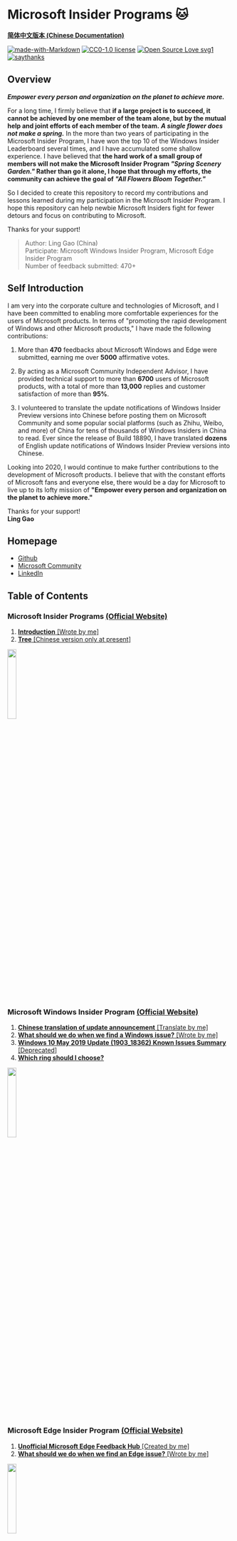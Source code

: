 # Microsoft Insider Programs :cat:  

[**简体中文版本 (Chinese Documentation)**](https://github.com/Lingggao/Microsoft-Insider-Program/blob/master/README_cn.md)   

[![made-with-Markdown](https://img.shields.io/badge/Made%20with-Markdown-1f425f.svg)](https://en.wikipedia.org/wiki/Markdown) 
[![CC0-1.0 license](https://img.shields.io/badge/License-CC--0-blue.svg)](https://github.com/Lingggao/Microsoft-Insider-Program/blob/master/LICENSE)
[![Open Source Love svg1](https://badges.frapsoft.com/os/v1/open-source.svg?v=103)](https://www.linkedin.com/in/lingggao)
[![saythanks](https://img.shields.io/badge/say-thanks-ff69b4.svg)](https://www.linkedin.com/in/lingggao)

## Overview

***Empower every person and organization on the planet to achieve more.***

For a long time, I firmly believe that **if a large project is to succeed, it cannot be achieved by one member of the team alone, but by the mutual help and joint efforts of each member of the team.** ***A single flower does not make a spring.*** In the more than two years of participating in the Microsoft Insider Program, I have won the top 10 of the Windows Insider Leaderboard several times, and I have accumulated some shallow experience. I have believed that **the hard work of a small group of members will not make the Microsoft Insider Program *"Spring Scenery Garden."* Rather than go it alone, I hope that through my efforts, the community can achieve the goal of *"All Flowers Bloom Together."***
 
So I decided to create this repository to record my contributions and lessons learned during my participation in the Microsoft Insider Program. I hope this repository can help newbie Microsoft Insiders fight for fewer detours and focus on contributing to Microsoft.

Thanks for your support!

> Author: Ling Gao (China)   
> Participate: Microsoft Windows Insider Program, Microsoft Edge Insider Program  
> Number of feedback submitted: 470+  

## Self Introduction

I am very into the corporate culture and technologies of Microsoft, and I have been committed to enabling more comfortable experiences for the users of Microsoft products. In terms of "promoting the rapid development of Windows and other Microsoft products," I have made the following contributions:

1. More than **470** feedbacks about Microsoft Windows and Edge were submitted, earning me over **5000** affirmative votes.

2. By acting as a Microsoft Community Independent Advisor, I have provided technical support to more than **6700** users of Microsoft products, with a total of more than **13,000** replies and customer satisfaction of more than **95%**.

3. I volunteered to translate the update notifications of Windows Insider Preview versions into Chinese before posting them on Microsoft Community and some popular social platforms (such as Zhihu, Weibo, and more) of China for tens of thousands of Windows Insiders in China to read. Ever since the release of Build 18890, I have translated **dozens** of English update notifications of Windows Insider Preview versions into Chinese.

Looking into 2020, I would continue to make further contributions to the development of Microsoft products. I believe that with the constant efforts of Microsoft fans and everyone else, there would be a day for Microsoft to live up to its lofty mission of **"Empower every person and organization on the planet to achieve more."**

Thanks for your support!  
**Ling Gao**

## Homepage

- [Github](https://github.com/Lingggao)
- [Microsoft Community](https://answers.microsoft.com/en-us/profile/4e1113c0-eb29-4e90-9782-f1931bae8489)
- [LinkedIn](https://www.linkedin.com/in/lingggao/)

## Table of Contents

### Microsoft Insider Programs [(Official Website)](https://insider.microsoft.com/en-us/)

1. [**Introduction** [Wrote by me]](https://github.com/Lingggao/Microsoft-Insider-Program/tree/master/Microsoft%20Insider%20Program%20Introduction)
2. [**Tree** [Chinese version only at present]](https://github.com/Lingggao/Microsoft-Insider-Program/blob/master/Microsoft%20Insider%20Program%20Introduction/Microsoft%20Insider%20Program.png?raw=true)

<img src="http://img-prod-cms-rt-microsoft-com.akamaized.net/cms/api/am/imageFileData/RE2r0Th?ver=5b7d" width = "20%" />

### Microsoft Windows Insider Program [(Official Website)](https://insider.windows.com/en-us/)  

1. [**Chinese translation of update announcement** [Translate by me]](https://github.com/Lingggao/Microsoft-Insider-Program/tree/master/Microsoft%20Windows%20Insider%20Program/Update%20Announcement%20Translation)
2. [**What should we do when we find a Windows issue?** [Wrote by me]](https://github.com/Lingggao/Microsoft-Insider-Program/tree/master/Microsoft%20Windows%20Insider%20Program/What%20should%20we%20do%20when%20find%20a%20Windows%20issue)  
3. [**Windows 10 May 2019 Update (1903_18362) Known Issues Summary** [Deprecated]](https://github.com/Lingggao/Microsoft-Insider-Program/tree/master/Microsoft%20Windows%20Insider%20Program/Windows%2010%20Known%20Issues)
4. [**Which ring should I choose?**](https://github.com/Lingggao/Microsoft-Insider-Program/tree/master/Microsoft%20Windows%20Insider%20Program/Windows%20Insider%20Rings)

<img src="https://compass-ssl.microsoft.com/assets/f2/5f/f25fe1ec-100f-4215-80da-369d22333260.jpg?n=Windows%20494x278%402x.jpg" width = "20%" />

### Microsoft Edge Insider Program [(Official Website)](https://www.microsoftedgeinsider.com/en-us/)

1. [**Unofficial Microsoft Edge Feedback Hub** [Created by me]](https://github.com/Lingggao/Microsoft-Insider-Program/tree/master/Microsoft%20Edge%20Insider%20Program/Unofficial%20Edge%20Feedback%20Hub)
2. [**What should we do when we find an Edge issue?** [Wrote by me]](https://github.com/Lingggao/Microsoft-Insider-Program/tree/master/Microsoft%20Edge%20Insider%20Program/What%20should%20we%20do%20when%20find%20an%20Edge%20issue)

<img src="https://compass-ssl.microsoft.com/assets/14/0b/140b5f11-e48d-48f8-aebd-03c06135270b.jpg?n=Edge%402x%20(1).jpg" width = "20%" />

### Where is other Insider Program?

I only conducted a superficial study of the Insider Program of Microsoft's Windows and Edge products and did not investigate other Insider Programs. **Without an investigation, there is no right to speak**. I cannot comment on the Insider Program that I have not known. Thank you for your understanding!

If I find other Microsoft product enthusiasts' introduction articles or experience summaries about Microsoft Insider Program, I will supplement the relevant links or content as much as possible below the license requirements.

**Thanks for your support!**

---
[**back to the top**](https://github.com/Lingggao/Microsoft-Insider-Program#microsoft-insider-programs-cat)
